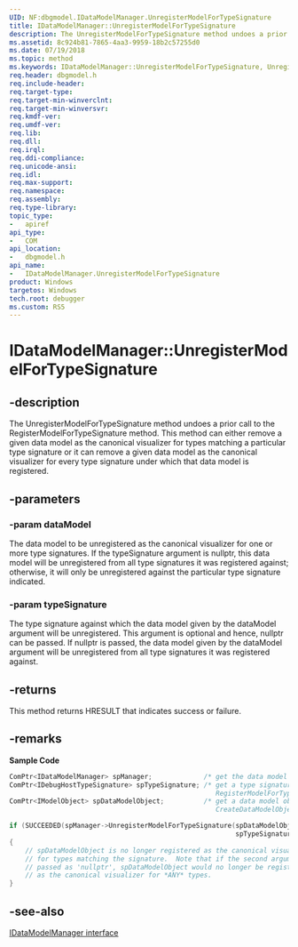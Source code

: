 ```yaml
---
UID: NF:dbgmodel.IDataModelManager.UnregisterModelForTypeSignature
title: IDataModelManager::UnregisterModelForTypeSignature
description: The UnregisterModelForTypeSignature method undoes a prior call to the RegisterModelForTypeSignature method.
ms.assetid: 8c924b81-7865-4aa3-9959-18b2c57255d0
ms.date: 07/19/2018
ms.topic: method
ms.keywords: IDataModelManager::UnregisterModelForTypeSignature, UnregisterModelForTypeSignature, IDataModelManager.UnregisterModelForTypeSignature, IDataModelManager::UnregisterModelForTypeSignature, IDataModelManager.UnregisterModelForTypeSignature
req.header: dbgmodel.h
req.include-header:
req.target-type:
req.target-min-winverclnt:
req.target-min-winversvr:
req.kmdf-ver:
req.umdf-ver:
req.lib:
req.dll:
req.irql: 
req.ddi-compliance:
req.unicode-ansi:
req.idl:
req.max-support:
req.namespace:
req.assembly:
req.type-library: 
topic_type: 
-	apiref
api_type: 
-	COM
api_location: 
-	dbgmodel.h
api_name: 
-	IDataModelManager.UnregisterModelForTypeSignature
product: Windows
targetos: Windows
tech.root: debugger
ms.custom: RS5
---
```


# IDataModelManager::UnregisterModelForTypeSignature


## -description

The UnregisterModelForTypeSignature method undoes a prior call to the RegisterModelForTypeSignature method. This method can either remove a given data model as the canonical visualizer for types matching a particular type signature or it can remove a given data model as the canonical visualizer for every type signature under which that data model is registered. 

## -parameters

### -param dataModel
The data model to be unregistered as the canonical visualizer for one or more type signatures. If the typeSignature argument is nullptr, this data model will be unregistered from all type signatures it was registered against; otherwise, it will only be unregistered against the particular type signature indicated.

### -param typeSignature
The type signature against which the data model given by the dataModel argument will be unregistered. This argument is optional and hence, nullptr can be passed. If nullptr is passed, the data model given by the dataModel argument will be unregistered from all type signatures it was registered against.



## -returns
This method returns HRESULT that indicates success or failure.

## -remarks

**Sample Code**

```cpp
ComPtr<IDataModelManager> spManager;             /* get the data model manager */
ComPtr<IDebugHostTypeSignature> spTypeSignature; /* get a type signature (see
                                                    RegisterModelForTypeSignature) */
ComPtr<IModelObject> spDataModelObject;          /* get a data model object (see
                                                    CreateDataModelObject) */

if (SUCCEEDED(spManager->UnregisterModelForTypeSignature(spDataModelObject.Get(),
                                                         spTypeSignature.Get())))
{
    // spDataModelObject is no longer registered as the canonical visualizer
    // for types matching the signature.  Note that if the second argument were 
    // passed as 'nullptr', spDataModelObject would no longer be registered 
    // as the canonical visualizer for *ANY* types.
}
```

## -see-also

[IDataModelManager interface](nn-dbgmodel-idatamodelmanager.md)
